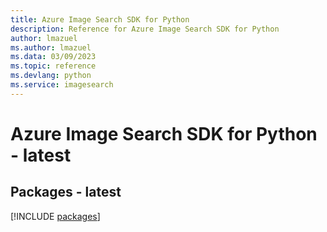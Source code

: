 ```yaml
---
title: Azure Image Search SDK for Python
description: Reference for Azure Image Search SDK for Python
author: lmazuel
ms.author: lmazuel
ms.data: 03/09/2023
ms.topic: reference
ms.devlang: python
ms.service: imagesearch
---
```

# Azure Image Search SDK for Python - latest
## Packages - latest
[!INCLUDE [packages](image-search-index.md)]